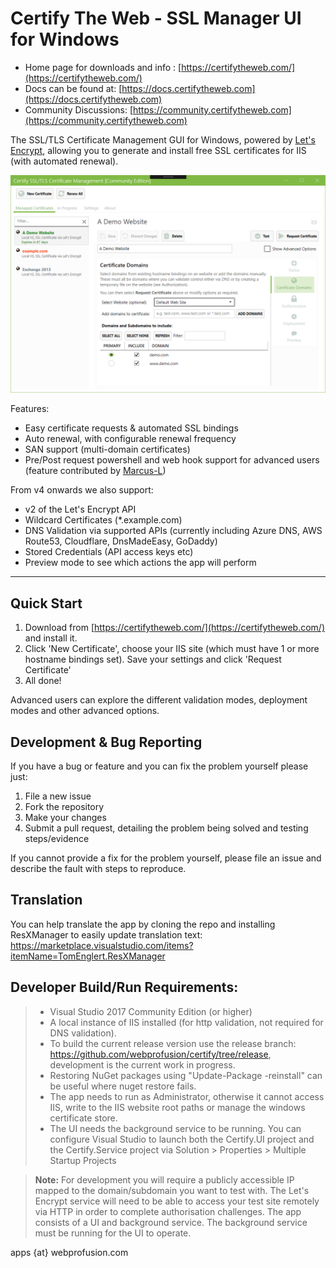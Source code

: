 # Certify The Web - SSL Manager UI for Windows

- Home page for downloads and info : [https://certifytheweb.com/](https://certifytheweb.com/)
- Docs can be found at: [https://docs.certifytheweb.com](https://docs.certifytheweb.com)
- Community Discussions: [https://community.certifytheweb.com](https://community.certifytheweb.com)

The SSL/TLS Certificate Management GUI for Windows, powered by [Let's Encrypt](https://letsencrypt.org/), allowing you to generate and install free SSL certificates for IIS (with automated renewal).

![Certify App Screenshot](docs/images/app-screenshot.png)

Features:
- Easy certificate requests & automated SSL bindings
- Auto renewal, with configurable renewal frequency
- SAN support (multi-domain certificates)
- Pre/Post request powershell and web hook support for advanced users (feature contributed by [Marcus-L](https://github.com/Marcus-L))

From v4 onwards we also support:
- v2 of the Let's Encrypt API
- Wildcard Certificates (*.example.com)
- DNS Validation via supported APIs (currently including Azure DNS, AWS Route53, Cloudflare, DnsMadeEasy, GoDaddy)
- Stored Credentials (API access keys etc)
- Preview mode to see which actions the app will perform



----------
Quick Start
----------
1. Download from [https://certifytheweb.com/](https://certifytheweb.com/) and install it.
2. Click 'New Certificate', choose your IIS site (which must have 1 or more hostname bindings set). Save your settings and click 'Request Certificate'
3. All done!

Advanced users can explore the different validation modes, deployment modes and other advanced options.

Development & Bug Reporting
-------------

If you have a bug or feature and you can fix the problem yourself please just:

   1. File a new issue
   2. Fork the repository
   2. Make your changes 
   3. Submit a pull request, detailing the problem being solved and testing steps/evidence
   
If you cannot provide a fix for the problem yourself, please file an issue and describe the fault with steps to reproduce.

Translation
------------

You can help translate the app by cloning the repo and installing ResXManager to easily update translation text:
https://marketplace.visualstudio.com/items?itemName=TomEnglert.ResXManager



Developer Build/Run Requirements:
----------------------

> - Visual Studio 2017 Community Edition (or higher) 
> - A local instance of IIS installed (for http validation, not required for DNS validation).
> - To build the current release version use the release branch: https://github.com/webprofusion/certify/tree/release, development is the current work in progress.
> - Restoring NuGet packages using "Update-Package -reinstall" can be useful where nuget restore fails.
> - The app needs to run as Administrator, otherwise it cannot access IIS, write to the IIS website root paths or manage the windows certificate store.
> - The UI needs the background service to be running. You can configure Visual Studio to launch both the Certify.UI project and the Certify.Service project via Solution > Properties > Multiple Startup Projects

> **Note:**  For development you will require a publicly accessible IP mapped to the domain/subdomain you want to test with. The Let's Encrypt service will need to be able to access your test site remotely via HTTP in order to complete authorisation challenges.
> The app consists of a UI and background service. The background service must be running for the UI to operate. 

apps {at} webprofusion.com

